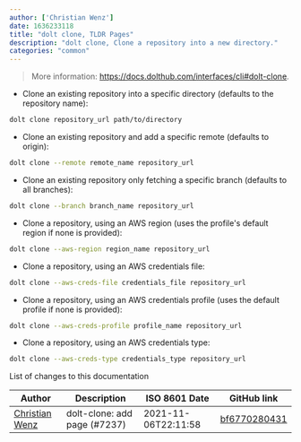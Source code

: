 ```yaml
---
author: ['Christian Wenz']
date: 1636233118
title: "dolt clone, TLDR Pages"
description: "dolt clone, Clone a repository into a new directory."
categories: "common"
---
```

> More information: <https://docs.dolthub.com/interfaces/cli#dolt-clone>.

- Clone an existing repository into a specific directory (defaults to the repository name):

```bash
dolt clone repository_url path/to/directory
```

- Clone an existing repository and add a specific remote (defaults to origin):

```bash
dolt clone --remote remote_name repository_url
```

- Clone an existing repository only fetching a specific branch (defaults to all branches):

```bash
dolt clone --branch branch_name repository_url
```

- Clone a repository, using an AWS region (uses the profile's default region if none is provided):

```bash
dolt clone --aws-region region_name repository_url
```

- Clone a repository, using an AWS credentials file:

```bash
dolt clone --aws-creds-file credentials_file repository_url
```

- Clone a repository, using an AWS credentials profile (uses the default profile if none is provided):

```bash
dolt clone --aws-creds-profile profile_name repository_url
```

- Clone a repository, using an AWS credentials type:

```bash
dolt clone --aws-creds-type credentials_type repository_url
```
List of changes to this documentation


Author | Description | ISO 8601 Date | GitHub link
------|-----|-----|-----
[Christian Wenz](mailto:christian@wenz.org) | dolt-clone: add page (#7237) | 2021-11-06T22:11:58 | [bf6770280431](https://github.com/tldr-pages/tldr/commit/bf6770280431af83be0ea775c606063f46f595af)

